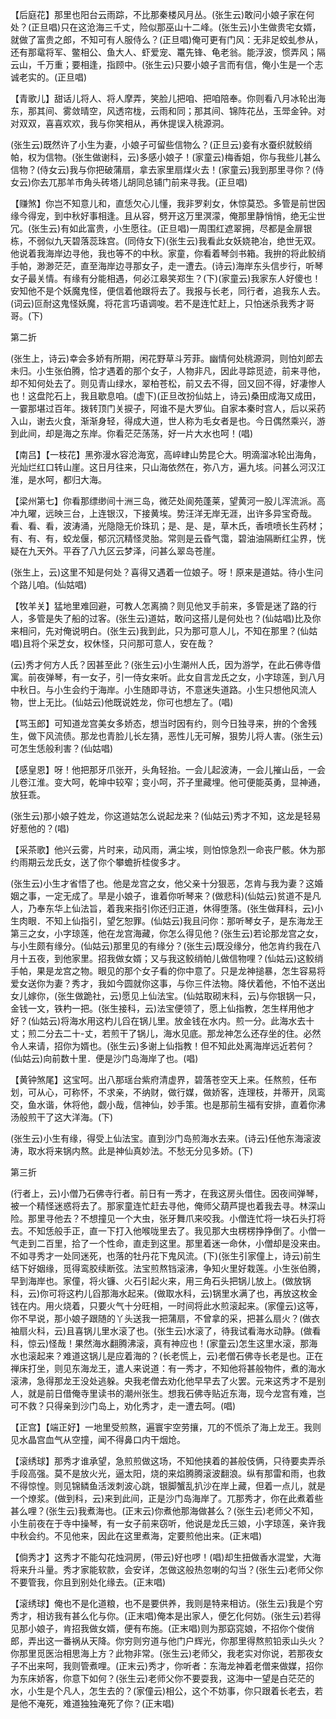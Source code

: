<!-- { "loadSidebar": true } -->
【后庭花】那里也阳台云雨踪，不比那秦楼风月丛。(张生云)敢问小娘子家在何处？(正旦唱)只在这沧海三千丈，险似那巫山十二峰。(张生云)小生做贵宅女婿，就做了富贵之郎，不知可有人服侍么？(正旦唱)俺可更有门风：无非足蛟虬参从，还有那鼋将军、鳖相公、鱼大人、虾爱宠、鼍先锋、龟老翁。能浮波，惯弄风；隔云山，千万重；要相逢，指顾中。(张生云)只要小娘子言而有信，俺小生是一个志诚老实的。(正旦唱)

【青歌儿】甜话儿将人、将人摩弄，笑脸儿把咱、把咱陪奉。你则看八月冰轮出海东，那其间、雾敛晴空，风透帘栊，云雨和同；那其间、锦阵花丛，玉斝金钟。对对双双，喜喜欢欢，我与你笑相从，再休提误入桃源洞。

(张生云)既然许了小生为妻，小娘子可留些信物么？(正旦云)妾有水蚕织就鲛绡帕，权为信物。(张生做谢科，云)多感小娘子！(家童云)梅香姐，你与我些儿甚么信物？(侍女云)我与你把破蒲扇，拿去家里扇煤火去！(家童云)我到那里寻你？(侍女云)你去兀那羊市角头砖塔儿胡同总铺门前来寻我。(正旦唱)

【赚煞】你岂不知意儿和，直恁欠心儿懂，我非罗刹女，休惊莫恐。多管是前世因缘今得宠，到中秋好事相逢。且从容，劈开这万里溟濛，俺那里静悄悄，绝无尘世冗。(张生云)有如此富贵，小生愿往。(正旦唱)一周围红遮翠拥，尽都是金扉银栋，不弱似九天碧落蕊珠宫。(同侍女下)(张生云)我看此女妖娆艳冶，绝世无双。他说着我海岸边寻他，我也等不的中秋。家童，你看着琴剑书箱。我拚的将此鲛绡手帕，渺渺茫茫，直至海岸边寻那女子，走一遭去。(诗云)海岸东头信步行，听琴女子最关情。有缘有分能相遇，何必江皋笑郑生？(下)(家童云)我家东人好傻也！安知他不是个妖魔鬼怪，便信着他跟将去了。我报与长老，同行者，追我东人去。(词云)叵耐这鬼怪妖魔，将花言巧语调唆。若不是连忙赶上，只怕迷杀我秀才哥哥。(下)

第二折

(张生上，诗云)幸会多娇有所期，闲花野草斗芳菲。幽情何处桃源洞，则怕刘郎去未归。小生张伯腾，恰才遇着的那个女子，人物非凡，因此寻踪觅迹，前来寻他，却不知何处去了。则见青山绿水，翠柏苍松，前又去不得，回又回不得，好凄惨人也！这盘陀石上，我且歇息咱。(虚下)(正旦改扮仙姑上，诗云)桑田成海又成田，一霎那堪过百年。拨转顶门关捩子，阿谁不是大罗仙。自家本秦时宫人，后以采药入山，谢去火食，渐渐身轻，得成大道，世人称为毛女者是也。今日偶然乘兴，游到此间，却是海之东岸。你看茫茫荡荡，好一片大水也呵！(唱)

【南吕】【一枝花】黑弥漫水容沧海宽，高崪峍山势昆仑大。明滴溜冰轮出海角，光灿烂红口转山崖。这日月往来，只山海依然在，弥八方，遍九垓。问甚么河汉江淮，是水呵，都归大海。

【梁州第七】你看那缥缈间十洲三岛，微茫处阆苑蓬莱，望黄河一股儿浑流派。高冲九曜，远映三台，上连银汉，下接黄埃。势汪洋无岸无涯，出许多异宝奇哉。看、看、看，波涛涌，光隐隐无价珠玑；是、是、是，草木氏，香喷喷长生药材；有、有、有，蛟龙偃，郁沉沉精怪灵胎。常则是云昏气霭，碧油油隔断红尘界，恍疑在九天外。平吞了八九区云梦泽，问甚么翠岛苍崖。

(张生上，云)这里不知是何处？喜得又遇着一位娘子。呀！原来是道姑。待小生问个路儿咱。(仙姑唱)

【牧羊关】猛地里难回避，可教人怎离摘？则见他叉手前来，多管是迷了路的行人，多管是失了船的过客。(张生云)道姑，敢问这搭儿是何处也？(仙姑唱)比及你来相问，先对俺说明白。(张生云)我到此，只为那可意人儿，不知在那里？(仙姑唱)且将个采芝女，权休怪，只问那可意人，安在哉？

(云)秀才何方人氏？因甚至此？(张生云)小生潮州人氏，因为游学，在此石佛寺借寓。前夜弹琴，有一女子，引一侍女来听。此女自言龙氏之女，小字琼莲，到八月中秋日。与小生会约于海岸。小生随即寻访，不意迷失道路。小生只想他风流人物，世上无比。(仙姑云)他既说姓龙，你可也想左了。(唱)

【骂玉郎】可知道龙宫美女多娇态，想当时因有约，则今日独寻来，拚的个舍残生，做下风流债。那龙也青脸儿长左猜，恶性儿无可解，狠势儿将人害。(张生云)可怎生恁般利害？(仙姑唱)

【感皇恩】呀！他把那牙爪张开，头角轻抬。一会儿起波涛，一会儿摧山岳，一会儿卷江淮。变大呵，乾坤中较窄；变小呵，芥子里藏埋。他可便能英勇，显神通，放狂乖。

(张生云)那小娘子姓龙，你这道姑怎么说起龙来？(仙姑云)秀才不知，这龙是轻易好惹他的？(唱)

【采茶歌】他兴云雾，片时来，动风雨，满尘埃，则怕惊急烈一命丧尸骸。休为那约雨期云龙氏女，送了你个攀蟾折桂俊多才。

(张生云)小生才省悟了也。他是龙宫之女，他父亲十分狠恶，怎肯与我为妻？这婚姻之事，一定无成了。旱是小娘子，谁着你听琴来？(做悲科)(仙姑云)贫道不是凡人，乃奉东华上仙法旨，着我来指引你还归正道，休得堕落。(张生做拜科，云)小生肉眼．不知上仙指引，望乞恕罪。(仙姑云)我且问你：那听琴女子，是东海龙王第三之女，小字琼莲，他在龙宫海藏，你怎么得见他？(张生云)若论那龙宫之女，与小生颇有缘分。(仙姑云)那里见的有缘分？(张生云)既没缘分，他怎肯约我在八月十五夜，到他家里。招我做女婿；又与我这鲛绡帕儿做信物哩？(仙姑云)这鲛绡手帕，果是龙宫之物。眼见的那个女子看的你中意了。只是龙神搥暴，怎生容易将爱女送你为妻？秀才，我如今圆就你这事，与你三件法物。降伏着他，不怕不送出女儿嫁你，(张生做跪社，云)愿见上仙法宝。(仙姑取砌末科，云)与你银锅一只，金钱一文，铁杓一把。(张生接科，云)法宝便领了，愿上仙指教，怎生样用他才好？(仙姑云)将海水用这杓儿舀在锅儿里。放金钱在水内。煎一分。此海水去十丈；煎二分去二十-丈，若煎干了锅儿，海水见底。那龙神怎么还存坐的住。必然令人来请，招你为婿也。(张生云)多谢上仙指教！但不知此处离海岸远近若何？(仙姑云)向前数十里．便是沙门岛海岸了也。(唱)

【黄钟煞尾】这宝呵。出八那瑶台紫府清虚界，碧落苍空天上来。任熬煎，任布划，可从心，可称怀，不求亲，不纳财，做行媒，做娇客，连理枝，并蒂开，凤鸾交，鱼水谐，休将他，觑小哉，信神仙，妙手策。也是那前生福有安排，直着你沸汤般煎干了这大洋海。(下)

(张生云)小生有缘，得受上仙法宝。直到沙门岛煎海水去来。(诗云)任他东海滚波涛，取水将来锅内熬。此是神仙真妙法。不愁无分见多娇。(下)

第三折

(行者上，云)小僧乃石佛寺行者。前日有一秀才，在我这房头借住。因夜间弹琴，被一个精怪迷惑将去了。那家童连忙赶去寻他，俺师父葫芦提也着我去寻。林深山险。那里寻他去？不想撞见一个大虫，张牙舞爪来咬我。小僧连忙将一块石头打将去。不知恁般手正，直一下打入他喉咙里去了。我见那大虫楞楞挣挣倒了。小僧一气走到二百里，拾了一个性命，直走到这里。那里着迷一命休，小僧却是没来由。不如寻秀才一处同迷死，也落的牡丹花下鬼风流。(下)(张生引家僮上，诗云)前生结下好姻缘，觅得鸾胶续断弦。法宝煎熬铛滚沸，争知火里好栽莲。小生张伯腾，早到海岸也。家僮，将火镰、火石引起火来，用三角石头把锅儿放上。(做放锅科，云)你可将这杓儿舀那海水起来。(做取水科，云)锅里水满了也，再放这枚金钱在内。用火烧着，只要火气十分旺相，一时间将此水煎滚起来。(家僮云)这等，你不早说，那小娘子跟随的丫头送我一把蒲扇，不曾拿的采，把甚么扇火？(做衣袖扇火科，云)且喜锅儿里水滚了也。(张生云)水滚了，待我试看海水动静。(做看科，惊云)怪哉！果然海水翻腾沸滚，真有神应也！(家童云)怎生这里水滚，那海水也滚起来？难道这锅儿是应着海的？(长老慌上，云)老僧石佛寺长老是也。正在禅床打坐，则见东海龙王，遣人来说道：有一秀才，不知他将甚般物件，煮的海水滚沸，急得那龙王没处逃躲。央我老僧去劝化他早早去了火罢。元来这秀才不是别人，就是前日借俺寺里读书的潮州张生。想我石佛寺贴近东海，现今龙宫有难，岂可不救？只得亲到沙门岛上，劝化秀才，走一遭去呵。(唱)

【正宫】【端正好】一地里受煎熬，遍寰宇空劳攘，兀的不慌杀了海上龙王。我则见水晶宫血气从空撞，闻不得鼻口内干烟炝。

【滚绣球】那秀才谁承望，急煎煎做这场，不知他挟着的甚般伎俩，只待要卖弄杀手段高强。莫不是放火光，逼太阳，烧的来焰腾腾滚波翻浪。纵有那雷和雨，也救不得惊惶。则见锦鳞鱼活泼刺波心跳，银脚蟹乱扒沙在岸上藏，但着一点儿，就是一个燎浆。(做到科，云)来到此间，正是沙门岛海岸了。兀那秀才，你在此煮着些甚么哩？(张生云)我煮海也。(正末云)你煮他那海做甚么？(张生云)老师父不知，小生前夜在于寺中操琴，有一女子前来窃听，他说是龙氏三娘，小字琼莲，亲许我中秋会约。不见他来，因此在这里煮海，定要煎他出来。(正末唱)

【倘秀才】这秀才不能勾花烛洞房，(带云)好也啰！(唱)却生扭做香水混堂，大海将来升斗量。秀才家能软款，会安详，怎做这般热忽喇的勾当？(张生云)老师父你不要管我，你且到别处化缘去。(正末唱)

【滚绣球】俺也不是化道粮，也不是要供养，我则是特来相访。(张生云)我是个穷秀才，相访我有甚么化与你。(正末唱)俺本是出家人，便乞化何妨。(张生云)若得见那小娘子，肯招我做女婿，便有布施。(正末唱)则为那窈窕娘，不招你个俊俏郎，弄出这一番祸从天降。你穷则穷道与他门户辉光，你那里得熬煎铅汞山头火？你那里觅医治相思海上方？此物非常。(张生云)老师父，我老实对你说，若那夜女子不出来呵，我则管煮哩。(正末云)秀才，你听者：东海龙神着老僧来做媒，招你为东床娇客，你意下如何？(张生云)老师父你不要耍我，这海中一望是白茫茫的水，小生是个凡人，怎生去的？(家僮云)相公，这个不妨事，你只跟着长老去，若是他不淹死，难道独独淹死了你？(正末唱)

